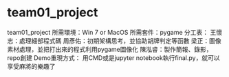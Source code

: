 # team01_project
team01_project
所需環境：Win 7 or MacOS
所需套件：pygame
分工表：
   王懷志：處理細部程式碼
   周彥佑：初期架構思考，並協助胡牌判定等函數
   梁正：圖像素材處理，並把打出來的程式利用pygame圖像化
   陳泓睿：製作簡報、錄影，repo創建
Demo重現方式：
   用CMD或是jupyter notebook執行final.py，就可以享受麻將的樂趣了
   
